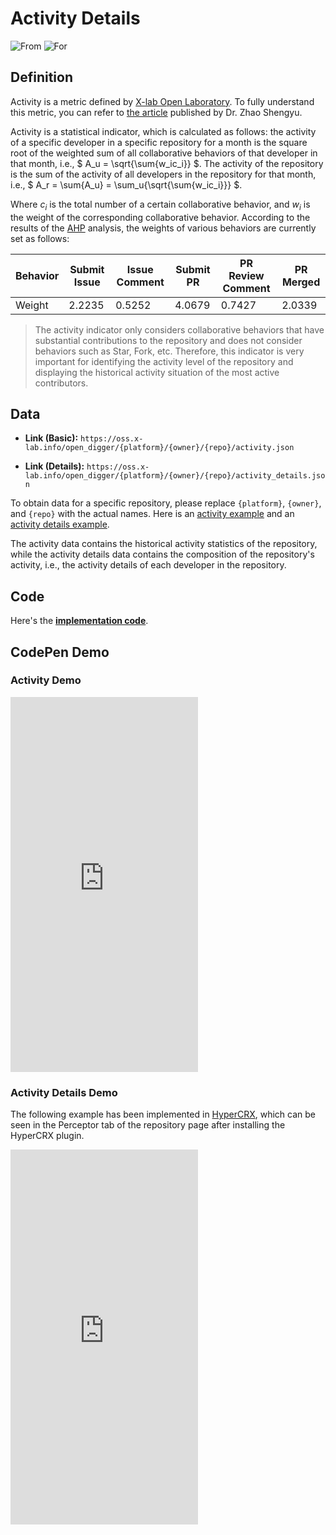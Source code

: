 # Activity Details

![From](https://img.shields.io/badge/From-x--Lab-blue) ![For](https://img.shields.io/badge/For-Repo-blue)

## Definition

Activity is a metric defined by [X-lab Open Laboratory](https://github.com/X-lab2017). To fully understand this metric, you can refer to [the article](https://my.oschina.net/u/4489239/blog/5290970) published by Dr. Zhao Shengyu.

Activity is a statistical indicator, which is calculated as follows: the activity of a specific developer in a specific repository for a month is the square root of the weighted sum of all collaborative behaviors of that developer in that month, i.e., $ A_u = \sqrt{\sum{w_ic_i}} $. The activity of the repository is the sum of the activity of all developers in the repository for that month, i.e., $ A_r = \sum{A_u} = \sum_u{\sqrt{\sum{w_ic_i}}} $.

Where $c_i$ is the total number of a certain collaborative behavior, and $w_i$ is the weight of the corresponding collaborative behavior. According to the results of the [AHP](https://zh.wikipedia.org/zh-cn/%E5%B1%A4%E7%B4%9A%E5%88%86%E6%9E%90%E6%B3%95) analysis, the weights of various behaviors are currently set as follows:

| Behavior | Submit Issue | Issue Comment | Submit PR | PR Review Comment | PR Merged |
| --- | --- | --- | --- | --- | --- |
| Weight | 2.2235 | 0.5252 | 4.0679 | 0.7427 | 2.0339 |

> The activity indicator only considers collaborative behaviors that have substantial contributions to the repository and does not consider behaviors such as Star, Fork, etc. Therefore, this indicator is very important for identifying the activity level of the repository and displaying the historical activity situation of the most active contributors.


## Data

- **Link (Basic):** `https://oss.x-lab.info/open_digger/{platform}/{owner}/{repo}/activity.json`

- **Link (Details):** `https://oss.x-lab.info/open_digger/{platform}/{owner}/{repo}/activity_details.json`

To obtain data for a specific repository, please replace `{platform}`, `{owner}`, and `{repo}` with the actual names. Here is an [activity example](https://oss.x-lab.info/open_digger/github/X-lab2017/open-digger/activity.json) and an [activity details example](https://oss.x-lab.info/open_digger/github/X-lab2017/open-digger/activity_details.json).

The activity data contains the historical activity statistics of the repository, while the activity details data contains the composition of the repository's activity, i.e., the activity details of each developer in the repository.


## Code

Here's the [**implementation code**](https://github.com/X-lab2017/open-digger/blob/0432ecbd9b9d75d36b249fb5eb2b101d16a414be/src/metrics/indices.ts#L112).


## CodePen Demo

### Activity Demo

<iframe height="600" scrolling="no" title="OpenDigger - [X-lab] OpenRank/Activity/Bus Factor" src="https://codepen.io/frank-zsy/embed/bGjyqQj?type=activity&default-tab=js%2Cresult&editable=true" frameborder="no" loading="lazy" allowtransparency="true" allowfullscreen="true">
  See the Pen <a href="https://codepen.io/frank-zsy/pen/bGjyqQj">
  OpenDigger - [X-lab] OpenRank/Activity/Bus Factor</a> by Frank Zhao (<a href="https://codepen.io/frank-zsy">@frank-zsy</a>)
  on <a href="https://codepen.io">CodePen</a>.
</iframe>

<br/>

### Activity Details Demo

The following example has been implemented in [HyperCRX](https://github.com/hypertrons/hypertrons-crx), which can be seen in the Perceptor tab of the repository page after installing the HyperCRX plugin.

<iframe height="600" scrolling="no" title="OpenDigger - [X-lab] Project Activity Details" src="https://codepen.io/tyn1998/embed/KKGxVrm?default-tab=js%2Cresult&editable=true" frameborder="no" loading="lazy" allowtransparency="true" allowfullscreen="true">
  See the Pen <a href="https://codepen.io/tyn1998/pen/KKGxVrm">
  OpenDigger - [X-lab] Project Activity Details</a> by tyn1998 (<a href="https://codepen.io/tyn1998">@tyn1998</a>)
  on <a href="https://codepen.io">CodePen</a>.
</iframe>